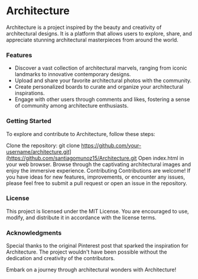 # Architecture
Architecture is a project inspired by the beauty and creativity of architectural designs. It is a platform that allows users to explore, share, and appreciate stunning architectural masterpieces from around the world.

### Features
* Discover a vast collection of architectural marvels, ranging from iconic landmarks to innovative contemporary designs.
* Upload and share your favorite architectural photos with the community.
* Create personalized boards to curate and organize your architectural inspirations.
* Engage with other users through comments and likes, fostering a sense of community among architecture enthusiasts.


### Getting Started
To explore and contribute to Architecture, follow these steps:

Clone the repository: git clone https://github.com/your-username/architecture.git](https://github.com/santiagomunoz15/Architecture.git
Open index.html in your web browser.
Browse through the captivating architectural images and enjoy the immersive experience.
Contributing
Contributions are welcome! If you have ideas for new features, improvements, or encounter any issues, please feel free to submit a pull request or open an issue in the repository.

### License
This project is licensed under the MIT License. You are encouraged to use, modify, and distribute it in accordance with the license terms.

### Acknowledgments
Special thanks to the original Pinterest post that sparked the inspiration for Architecture. The project wouldn't have been possible without the dedication and creativity of the contributors.

Embark on a journey through architectural wonders with Architecture!
